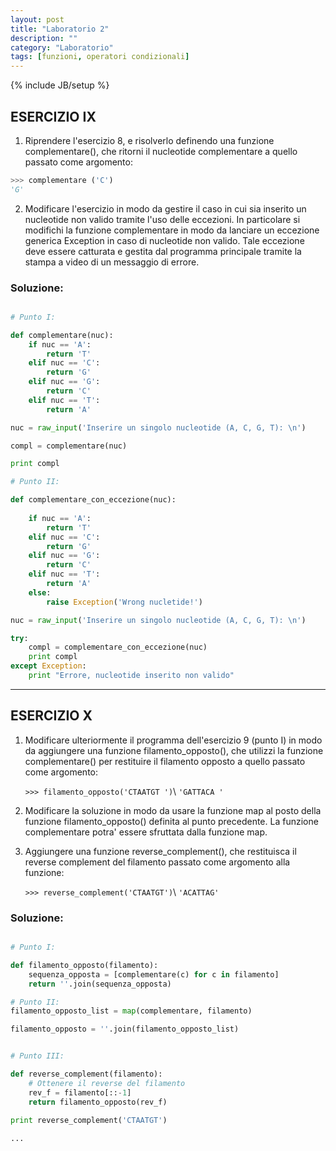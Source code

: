 ```yaml
---
layout: post
title: "Laboratorio 2"
description: ""
category: "Laboratorio"
tags: [funzioni, operatori condizionali]
---
```

{% include JB/setup %}


## ESERCIZIO IX
1. Riprendere l'esercizio 8, e risolverlo definendo una funzione complementare(), 
    che ritorni il nucleotide complementare a quello passato come argomento:

```python
>>> complementare ('C')
'G'
```
        
2. Modificare l'esercizio in modo da gestire il caso in cui sia inserito un 
    nucleotide non valido tramite l'uso delle eccezioni. In particolare si 
    modifichi la funzione complementare in modo da lanciare un eccezione 
    generica Exception in caso di nucleotide non valido. Tale eccezione deve 
    essere catturata e gestita dal programma principale tramite la stampa a 
    video di un messaggio di errore.

### Soluzione:

```python

# Punto I:

def complementare(nuc):
    if nuc == 'A':
        return 'T'
    elif nuc == 'C':
        return 'G'
    elif nuc == 'G':
        return 'C'
    elif nuc == 'T':
        return 'A'

nuc = raw_input('Inserire un singolo nucleotide (A, C, G, T): \n')

compl = complementare(nuc)

print compl

# Punto II:

def complementare_con_eccezione(nuc):
    
    if nuc == 'A':
        return 'T'
    elif nuc == 'C':
        return 'G'
    elif nuc == 'G':
        return 'C'
    elif nuc == 'T':
        return 'A'
    else:
        raise Exception('Wrong nucletide!')

nuc = raw_input('Inserire un singolo nucleotide (A, C, G, T): \n')

try:
    compl = complementare_con_eccezione(nuc)
    print compl
except Exception:
    print "Errore, nucleotide inserito non valido"
```

---
## ESERCIZIO X

1. Modificare ulteriormente il programma dell'esercizio 9 (punto I) in modo da 
    aggiungere una funzione filamento_opposto(), che utilizzi la funzione 
    complementare() per restituire il filamento opposto a quello 
    passato come argomento:

    `>>> filamento_opposto('CTAATGT ')`\\
    `'GATTACA '`

2. Modificare la soluzione in modo da usare la funzione map al posto della 
    funzione filamento_opposto() definita al punto precedente. 
    La funzione complementare potra' essere sfruttata dalla funzione map.

3. Aggiungere una funzione reverse_complement(), che restituisca il reverse 
  complement del filamento passato come argomento alla funzione:
        
    `>>> reverse_complement('CTAATGT')`\\
    `'ACATTAG'`
    

### Soluzione:

```python

# Punto I:

def filamento_opposto(filamento):
    sequenza_opposta = [complementare(c) for c in filamento]
    return ''.join(sequenza_opposta)

# Punto II:
filamento_opposto_list = map(complementare, filamento)

filamento_opposto = ''.join(filamento_opposto_list)


# Punto III:

def reverse_complement(filamento):
    # Ottenere il reverse del filamento
    rev_f = filamento[::-1] 
    return filamento_opposto(rev_f)
    
print reverse_complement('CTAATGT')

... 

```